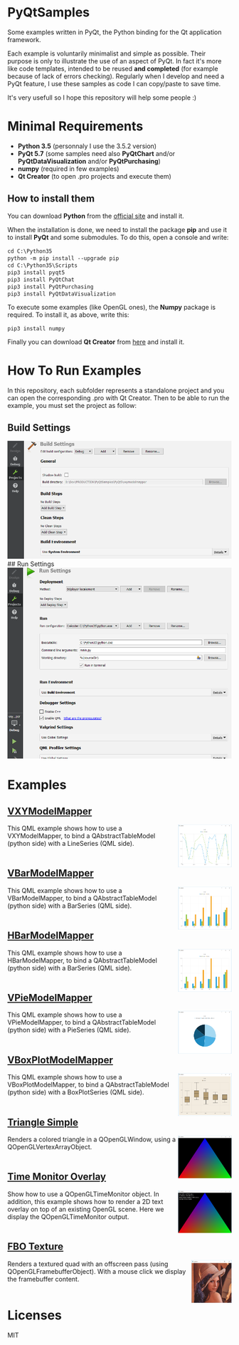 # PyQtSamples
Some examples written in PyQt, the Python binding for the Qt application framework.

Each example is voluntarily minimalist and simple as possible. Their purpose is only to illustrate the use of an aspect of PyQt.
In fact it's more like code templates, intended to be reused **and completed** (for example because of lack of errors checking). Regularly when I develop and need a PyQt feature, I use these samples as code I can copy/paste to save time. 

It's very usefull so I hope this repository will help some people :)

# Minimal Requirements
- **Python 3.5** (personnaly I use the 3.5.2 version)
- **PyQt 5.7** (some samples need also **PyQtChart** and/or **PyQtDataVisualization** and/or **PyQtPurchasing**)
- **numpy** (required in few examples)
- **Qt Creator** (to open .pro projects and execute them)

## How to install them
You can download **Python** from the [official site](https://www.python.org/downloads/) and install it.

When the installation is done, we need to install the package **pip** and use it to install **PyQt** and some submodules.
To do this, open a console and write:
```
cd C:\Python35
python -m pip install --upgrade pip
cd C:\Python35\Scripts
pip3 install pyqt5
pip3 install PyQtChat
pip3 install PyQtPurchasing
pip3 install PyQtDataVisualization
``` 

To execute some examples (like OpenGL ones), the **Numpy** package is required. To install it, as above, write this:

```
pip3 install numpy
```

Finally you can download **Qt Creator** from [here](https://www.qt.io/download-open-source/#section-2) and install it.

# How To Run Examples
In this repository, each subfolder represents a standalone project and you can open the corresponding .pro with Qt Creator. Then to be able to run the example, you must set the project as follow:

## Build Settings
<img src="./Screenshots/qt_creator_build_settings.png" alt="Qt Creator build settings">
## Run Settings
<img src="./Screenshots/qt_creator_run_settings.png" alt="Qt Creator run settings">

# Examples
## [VXYModelMapper](PyQt5\vxymodelmapper/)
<img src="./Screenshots/line_series.png" height="96px" align="right">
This QML example shows how to use a VXYModelMapper, to bind a QAbstractTableModel (python side) with a LineSeries (QML side).
<br><br>

## [VBarModelMapper](PyQt5\vbarmodelmapper/)
<img src="./Screenshots/bar_series.png" height="96px" align="right">
This QML example shows how to use a VBarModelMapper, to bind a QAbstractTableModel (python side) with a BarSeries (QML side).
<br><br>

## [HBarModelMapper](PyQt5\hbarmodelmapper/)
<img src="./Screenshots/bar_series.png" height="96px" align="right">
This QML example shows how to use a HBarModelMapper, to bind a QAbstractTableModel (python side) with a BarSeries (QML side).
<br><br>

## [VPieModelMapper](PyQt5\vpiemodelmapper/)
<img src="./Screenshots/pie_series.png" height="96px" align="right">
This QML example shows how to use a VPieModelMapper, to bind a QAbstractTableModel (python side) with a PieSeries (QML side).
<br><br>

## [VBoxPlotModelMapper](PyQt5\vboxplotmodelmapper/)
<img src="./Screenshots/box_plot_series.png" height="96px" align="right">
This QML example shows how to use a VBoxPlotModelMapper, to bind a QAbstractTableModel (python side) with a BoxPlotSeries (QML side).
<br><br>

## [Triangle Simple](PyQt5/opengl/triangle_simple/)
<img src="./Screenshots/triangle_simple.png" height="96px" align="right">
Renders a colored triangle in a QOpenGLWindow, using a QOpenGLVertexArrayObject.
<br><br>

## [Time Monitor Overlay](PyQt5/opengl/time_monitor_overlay/)
<img src="./Screenshots/time_monitor_overlay.png" height="96px" align="right">
Show how to use a QOpenGLTimeMonitor object. In addition, this example shows how to render a 2D text overlay on top of an existing OpenGL scene. Here we display the QOpenGLTimeMonitor output.
<br><br>

## [FBO Texture](PyQt5/opengl/fbo_texture/)
<img src="./Screenshots/fbo_texture.png" height="96px" align="right">
Renders a textured quad with an offscreen pass (using QOpenGLFramebufferObject). With a mouse click we display the framebuffer content.
<br><br>

# Licenses
MIT
